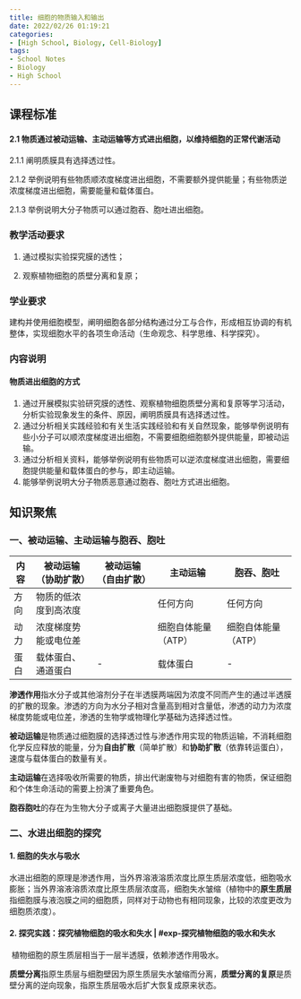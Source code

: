 ```yaml
---
title: 细胞的物质输入和输出
date: 2022/02/26 01:19:21
categories:
- [High School, Biology, Cell-Biology]
tags:
- School Notes
- Biology
- High School
---
```


## 课程标准

#### 2.1 物质通过被动运输、主动运输等方式进出细胞，以维持细胞的正常代谢活动

2.1.1 阐明质膜具有选择透过性。

2.1.2 举例说明有些物质顺浓度梯度进出细胞，不需要额外提供能量；有些物质逆浓度梯度进出细胞，需要能量和载体蛋白。

2.1.3 举例说明大分子物质可以通过胞吞、胞吐进出细胞。

### 教学活动要求

1. 通过模拟实验探究膜的透性；

2. 观察植物细胞的质壁分离和复原；

### 学业要求

​	建构并使用细胞模型，阐明细胞各部分结构通过分工与合作，形成相互协调的有机整体，实现细胞水平的各项生命活动（生命观念、科学思维、科学探究）。

### 内容说明

#### 物质进出细胞的方式

1. 通过开展模拟实验研究膜的透性、观察植物细胞质壁分离和复原等学习活动，分析实验现象发生的条件、原因，阐明质膜具有选择透过性。
2. 通过分析相关实践经验和有关生活实践经验和有关自然现象，能够举例说明有些小分子可以顺浓度梯度进出细胞，不需要细胞细胞额外提供能量，即被动运输。
3. 通过分析相关资料，能够举例说明有些物质可以逆浓度梯度进出细胞，需要细胞提供能量和载体蛋白的参与，即主动运输。
4. 能够举例说明大分子物质恶意通过胞吞、胞吐方式进出细胞。

## 知识聚焦

### 一、被动运输、主动运输与胞吞、胞吐

| 内容 | 被动运输（协助扩散） | 被动运输（自由扩散） | 主动运输            | 胞吞、胞吐          |
| ---- | -------------------- | -------------------- | ------------------- | ------------------- |
| 方向 | 物质的低浓度到高浓度 |                      | 任何方向            | 任何方向            |
| 动力 | 浓度梯度势能或电位差 |                      | 细胞自体能量（ATP） | 细胞自体能量（ATP） |
| 蛋白 | 载体蛋白、通道蛋白   | -                    | 载体蛋白            | -                   |

​	**渗透作用**指水分子或其他溶剂分子在半透膜两端因为浓度不同而产生的通过半透膜的扩散的现象。渗透的方向为水分子相对含量高到相对含量低，渗透的动力为浓度梯度势能或电位差，渗透的生物学或物理化学基础为选择透过性。

​	**被动运输**是物质通过细胞膜的选择透过性与渗透作用实现的物质运输，不消耗细胞化学反应释放的能量，分为**自由扩散**（简单扩散）和**协助扩散**（依靠转运蛋白），速度与载体蛋白的数量有关。

​	**主动运输**在选择吸收所需要的物质，排出代谢废物与对细胞有害的物质，保证细胞和个体生命活动的需要上扮演了重要角色。

​	**胞吞胞吐**的存在为生物大分子或离子大量进出细胞膜提供了基础。

### 二、水进出细胞的探究

#### 1. 细胞的失水与吸水

​	水进出细胞的原理是渗透作用，当外界溶液溶质浓度比原生质层浓度低，细胞吸水膨胀；当外界溶液溶质浓度比原生质层浓度高，细胞失水皱缩（植物中的**原生质层**指细胞膜与液泡膜之间的细胞质，同样对于动物也有相同现象，比较的浓度更改为细胞质浓度）。

#### 2. 探究实践：探究植物细胞的吸水和失水 | #exp-探究植物细胞的吸水和失水

​	植物细胞的原生质层相当于一层半透膜，依赖渗透作用吸水。

​	**质壁分离**指原生质层与细胞壁因为原生质层失水皱缩而分离，**质壁分离的复原**是质壁分离的逆向现象，指原生质层吸水后扩大恢复成原来状态。